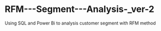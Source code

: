 # RFM---Segment---Analysis-_ver-2
Using SQL and Power Bi to analysis customer segment with RFM method
